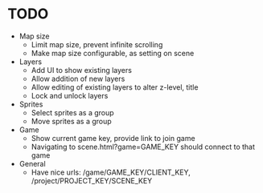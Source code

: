 # TODO

* Map size
    * Limit map size, prevent infinite scrolling
    * Make map size configurable, as setting on scene
* Layers
    * Add UI to show existing layers
    * Allow addition of new layers
    * Allow editing of existing layers to alter z-level, title
    * Lock and unlock layers
* Sprites
    * Select sprites as a group
    * Move sprites as a group
* Game
    * Show current game key, provide link to join game
    * Navigating to scene.html?game=GAME_KEY should connect to that game
* General
    * Have nice urls: /game/GAME_KEY/CLIENT_KEY, /project/PROJECT_KEY/SCENE_KEY
